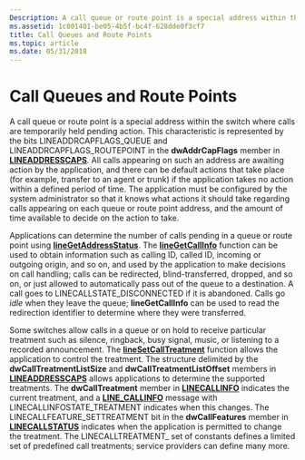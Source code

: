 ```yaml
---
Description: A call queue or route point is a special address within the switch where calls are temporarily held pending action.
ms.assetid: 1c801401-be05-4b5f-bc4f-628dde0f3cf7
title: Call Queues and Route Points
ms.topic: article
ms.date: 05/31/2018
---
```


# Call Queues and Route Points

A call queue or route point is a special address within the switch where calls are temporarily held pending action. This characteristic is represented by the bits LINEADDRCAPFLAGS\_QUEUE and LINEADDRCAPFLAGS\_ROUTEPOINT in the **dwAddrCapFlags** member in [**LINEADDRESSCAPS**](/windows/desktop/api/Tapi/ns-tapi-lineaddresscaps). All calls appearing on such an address are awaiting action by the application, and there can be default actions that take place (for example, transfer to an agent or trunk) if the application takes no action within a defined period of time. The application must be configured by the system administrator so that it knows what actions it should take regarding calls appearing on each queue or route point address, and the amount of time available to decide on the action to take.

Applications can determine the number of calls pending in a queue or route point using [**lineGetAddressStatus**](/windows/desktop/api/Tapi/nf-tapi-linegetaddressstatus). The [**lineGetCallInfo**](/windows/desktop/api/Tapi/nf-tapi-linegetcallinfo) function can be used to obtain information such as calling ID, called ID, incoming or outgoing origin, and so on, and used by the application to make decisions on call handling; calls can be redirected, blind-transferred, dropped, and so on, or just allowed to automatically pass out of the queue to a destination. A call goes to LINECALLSTATE\_DISCONNECTED if it is abandoned. Calls go *idle* when they leave the queue; **lineGetCallInfo** can be used to read the redirection identifier to determine where they were transferred.

Some switches allow calls in a queue or on hold to receive particular treatment such as silence, ringback, busy signal, music, or listening to a recorded announcement. The [**lineSetCallTreatment**](/windows/desktop/api/Tapi/nf-tapi-linesetcalltreatment) function allows the application to control the treatment. The structure delimited by the **dwCallTreatmentListSize** and **dwCallTreatmentListOffset** members in [**LINEADDRESSCAPS**](/windows/desktop/api/Tapi/ns-tapi-lineaddresscaps) allows applications to determine the supported treatments. The **dwCallTreatment** member in [**LINECALLINFO**](/windows/desktop/api/Tapi/ns-tapi-linecallinfo) indicates the current treatment, and a [**LINE\_CALLINFO**](line-callinfo.md) message with LINECALLINFOSTATE\_TREATMENT indicates when this changes. The LINECALLFEATURE\_SETTREATMENT bit in the **dwCallFeatures** member in [**LINECALLSTATUS**](/windows/desktop/api/Tapi/ns-tapi-linecallstatus) indicates when the application is permitted to change the treatment. The LINECALLTREATMENT\_ set of constants defines a limited set of predefined call treatments; service providers can define many more.

 

 




